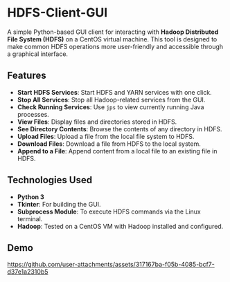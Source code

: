 # HDFS-Client-GUI

A simple Python-based GUI client for interacting with **Hadoop Distributed File System (HDFS)** on a CentOS virtual machine. This tool is designed to make common HDFS operations more user-friendly and accessible through a graphical interface.

## Features

- **Start HDFS Services**: Start HDFS and YARN services with one click.
- **Stop All Services**: Stop all Hadoop-related services from the GUI.
- **Check Running Services**: Use `jps` to view currently running Java processes.
- **View Files**: Display files and directories stored in HDFS.
- **See Directory Contents**: Browse the contents of any directory in HDFS.
- **Upload Files**: Upload a file from the local file system to HDFS.
- **Download Files**: Download a file from HDFS to the local system.
- **Append to a File**: Append content from a local file to an existing file in HDFS.

## Technologies Used

- **Python 3**
- **Tkinter**: For building the GUI.
- **Subprocess Module**: To execute HDFS commands via the Linux terminal.
- **Hadoop**: Tested on a CentOS VM with Hadoop installed and configured.

## Demo


https://github.com/user-attachments/assets/317167ba-f05b-4085-bcf7-d37e1a2310b5


